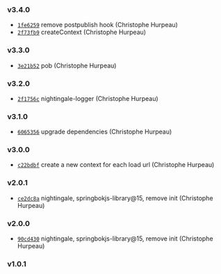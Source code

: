 ### v3.4.0

- [`1fe6259`](https://github.com/alpjs/ibex/commit/1fe62590fc152d7107457652d731c157edc9ed68) remove postpublish hook (Christophe Hurpeau)
- [`2f73fb9`](https://github.com/alpjs/ibex/commit/2f73fb90cfb9bb6efa0d7ee8e8122db1fc1d65be) createContext (Christophe Hurpeau)

### v3.3.0

- [`3e21b52`](https://github.com/alpjs/ibex/commit/3e21b520810825aadca203ec6225401a0f6d2498) pob (Christophe Hurpeau)

### v3.2.0

- [`2f1756c`](https://github.com/alpjs/ibex/commit/2f1756c9cfeaed500c3862cc2f61a09b0de44482) nightingale-logger (Christophe Hurpeau)

### v3.1.0

- [`6065356`](https://github.com/alpjs/ibex/commit/6065356a29c44a0173ca47dcb443a4e6dd033a33) upgrade dependencies (Christophe Hurpeau)

### v3.0.0

- [`c22bdbf`](https://github.com/alpjs/ibex/commit/c22bdbf7c5b40eddb0cd2f4c2b58e3b8e8116963) create a new context for each load url (Christophe Hurpeau)

### v2.0.1

- [`ce2dc8a`](https://github.com/alpjs/ibex/commit/ce2dc8a4866a1b5e96bd72b468a8839b296f08fc) nightingale, springbokjs-library@15, remove init (Christophe Hurpeau)

### v2.0.0

- [`90cd430`](https://github.com/alpjs/ibex/commit/90cd4302746552fcd170ad7519e8623423f2b62e) nightingale, springbokjs-library@15, remove init (Christophe Hurpeau)

### v1.0.1
